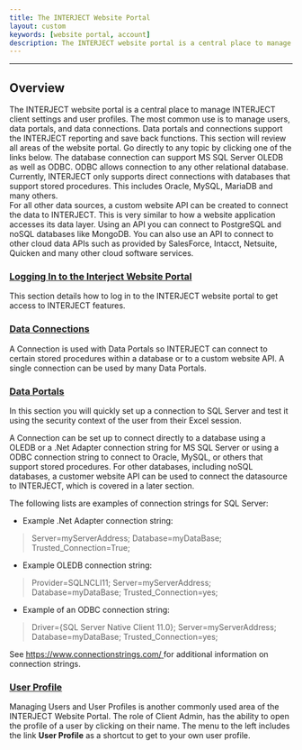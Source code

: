 ```yaml
---
title: The INTERJECT Website Portal
layout: custom
keywords: [website portal, account]
description: The INTERJECT website portal is a central place to manage INTERJECT client settings and user profiles.
---
```

* * *

##  **Overview**

The INTERJECT website portal is a central place to manage INTERJECT client settings and user profiles. The most common use is to manage users, data portals, and data connections. Data portals and connections support the INTERJECT reporting and save back functions. This section will review all areas of the website portal. Go directly to any topic by clicking one of the links below. The database connection can support MS SQL Server OLEDB as well as ODBC. ODBC allows connection to any other relational database. Currently, INTERJECT only supports direct connections with databases that support stored procedures. This includes Oracle, MySQL, MariaDB and many others.   
For all other data sources, a custom website API can be created to connect the data to INTERJECT. This is very similar to how a website application accesses its data layer. Using an API you can connect to PostgreSQL and noSQL databases like MongoDB. You can also use an API to connect to other cloud data APIs such as provided by SalesForce, Intacct, Netsuite, Quicken and many other cloud software services.   
  


###  [ Logging In to the Interject Website Portal ](/wPortal/Logging-In-to-Website-Portal.html)

This section details how to log in to the INTERJECT website portal to get access to INTERJECT features. 

###  [ Data Connections ](/wPortal/Data-Connections.html)

A Connection is used with Data Portals so INTERJECT can connect to certain stored procedures within a database or to a custom website API. A single connection can be used by many Data Portals. 

###  [ Data Portals ](/wPortal/Data-Portals.html)

In this section you will quickly set up a connection to SQL Server and test it using the security context of the user from their Excel session. 

A Connection can be set up to connect directly to a database using a OLEDB or a .Net Adapter connection string for MS SQL Server or using a ODBC connection string to connect to Oracle, MySQL, or others that support stored procedures. For other databases, including noSQL databases, a customer website API can be used to connect the datasource to INTERJECT, which is covered in a later section. 

The following lists are examples of connection strings for SQL Server: 

  * Example .Net Adapter connection string: 
  
  > Server=myServerAddress;
  > Database=myDataBase;
  > Trusted_Connection=True; 
  
  * Example OLEDB connection string: 
  
  > Provider=SQLNCLI11;
  > Server=myServerAddress;
  > Database=myDataBase; 
  > Trusted_Connection=yes; 
  
  * Example of an ODBC connection string: 
  
  > Driver={SQL Server Native Client 11.0};
  > Server=myServerAddress; 
  > Database=myDataBase;
  > Trusted_Connection=yes; 



See  [ https://www.connectionstrings.com/ ](https://www.connectionstrings.com/) for additional information on connection strings. 

###  [ User Profile ](/wPortal/User-Profile.html)

Managing Users and User Profiles is another commonly used area of the INTERJECT Website Portal. The role of Client Admin, has the ability to open the profile of a user by clicking on their name. The menu to the left includes the link **User Profile** as a shortcut to get to your own user profile.   
  

